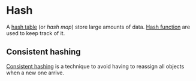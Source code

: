 # Hash

A [hash table](https://wikipedia.org/wiki/hash_table) (or *hash map*) store large amounts of data. [Hash function](https://wikipedia.org/wiki/hash_function) are used to keep track of it.

## Consistent hashing

[Consistent hashing](https://wikipedia.org/wiki/consistent_hashing) is a technique to avoid having to reassign all objects when a new one arrive. 